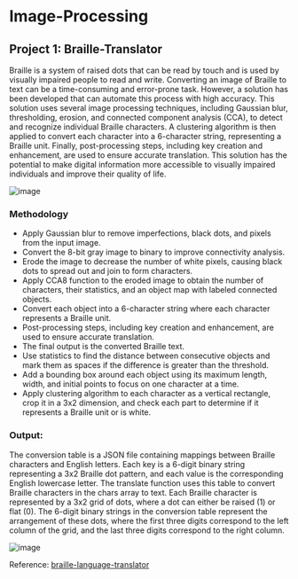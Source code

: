 # Image-Processing
## Project 1: Braille-Translator
Braille is a system of raised dots that can be read by touch and is used by visually impaired people to read and write. Converting an image of Braille to text can be a time-consuming and error-prone task. However, a solution has been developed that can automate this process with high accuracy. This solution uses several image processing techniques, including Gaussian blur, thresholding, erosion, and connected component analysis (CCA), to detect and recognize individual Braille characters. A clustering algorithm is then applied to convert each character into a 6-character string, representing a Braille unit. Finally, post-processing steps, including key creation and enhancement, are used to ensure accurate translation. This solution has the potential to make digital information more accessible to visually impaired individuals and improve their quality of life. 

![image](https://github.com/ZakriyaParacha46/Image-Processing/assets/82748498/f711dfd0-a40c-4f90-b0e0-e97cfb4fb86d)
### Methodology
- Apply Gaussian blur to remove imperfections, black dots, and pixels from the input image.
- Convert the 8-bit gray image to binary to improve connectivity analysis.
- Erode the image to decrease the number of white pixels, causing black dots to spread out and join to form characters.
- Apply CCA8 function to the eroded image to obtain the number of characters, their statistics, and an object map with labeled connected objects.
- Convert each object into a 6-character string where each character represents a Braille unit.
- Post-processing steps, including key creation and enhancement, are used to ensure accurate translation.
- The final output is the converted Braille text.
- Use statistics to find the distance between consecutive objects and mark them as spaces if the difference is greater than the threshold.
- Add a bounding box around each object using its maximum length, width, and initial points to focus on one character at a time.
- Apply clustering algorithm to each character as a vertical rectangle, crop it in a 3x2 dimension, and check each part to determine if it represents a Braille unit or is white.

### Output:
The conversion table is a JSON file containing mappings between Braille characters and English letters. Each key is a 6-digit binary string representing a 3x2 Braille dot pattern, and each value is the corresponding English lowercase letter. The translate function uses this table to convert Braille characters in the chars array to text. 
Each Braille character is represented by a 3x2 grid of dots, where a dot can either be raised (1) or flat (0). The 6-digit binary strings in the conversion table represent the arrangement of these dots, where the first three digits correspond to the left column of the grid, and the last three digits correspond to the right column. 

![image](https://github.com/ZakriyaParacha46/Image-Processing/assets/82748498/9ea4f94e-f7d1-452e-ab30-2460b033f182)


Reference: [braille-language-translator](https://www.zakriyaparacha.com/projects/braille-language-translator)

